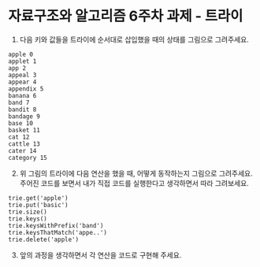 # 자료구조와 알고리즘 6주차 과제 - 트라이

1. 다음 키와 값들을 트라이에 순서대로 삽입했을 때의 상태를 그림으로 그려주세요.

```
apple 0
applet 1
app 2
appeal 3
appear 4
appendix 5
banana 6
band 7
bandit 8
bandage 9
base 10
basket 11
cat 12
cattle 13
cater 14
category 15
```

2. 위 그림의 트라이에 다음 연산을 했을 때, 어떻게 동작하는지 그림으로
   그려주세요. 주어진 코드를 보면서 내가 직접 코드를 실행한다고 생각하면서 따라 그려보세요.

```
trie.get('apple')
trie.put('basic')
trie.size()
trie.keys()
trie.keysWithPrefix('band')
trie.keysThatMatch('appe..')
trie.delete('apple')
```

3. 앞의 과정을 생각하면서 각 연산을 코드로 구현해 주세요.
